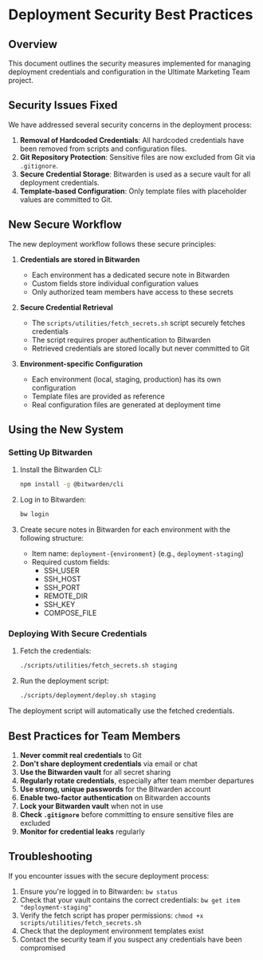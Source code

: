 # Deployment Security Best Practices

## Overview

This document outlines the security measures implemented for managing deployment credentials and configuration in the Ultimate Marketing Team project.

## Security Issues Fixed

We have addressed several security concerns in the deployment process:

1. **Removal of Hardcoded Credentials**: All hardcoded credentials have been removed from scripts and configuration files.
2. **Git Repository Protection**: Sensitive files are now excluded from Git via `.gitignore`.
3. **Secure Credential Storage**: Bitwarden is used as a secure vault for all deployment credentials.
4. **Template-based Configuration**: Only template files with placeholder values are committed to Git.

## New Secure Workflow

The new deployment workflow follows these secure principles:

1. **Credentials are stored in Bitwarden**
   - Each environment has a dedicated secure note in Bitwarden
   - Custom fields store individual configuration values
   - Only authorized team members have access to these secrets

2. **Secure Credential Retrieval**
   - The `scripts/utilities/fetch_secrets.sh` script securely fetches credentials
   - The script requires proper authentication to Bitwarden
   - Retrieved credentials are stored locally but never committed to Git

3. **Environment-specific Configuration**
   - Each environment (local, staging, production) has its own configuration
   - Template files are provided as reference
   - Real configuration files are generated at deployment time

## Using the New System

### Setting Up Bitwarden

1. Install the Bitwarden CLI:
   ```bash
   npm install -g @bitwarden/cli
   ```

2. Log in to Bitwarden:
   ```bash
   bw login
   ```

3. Create secure notes in Bitwarden for each environment with the following structure:
   - Item name: `deployment-{environment}` (e.g., `deployment-staging`)
   - Required custom fields:
     - SSH_USER
     - SSH_HOST
     - SSH_PORT
     - REMOTE_DIR
     - SSH_KEY
     - COMPOSE_FILE

### Deploying With Secure Credentials

1. Fetch the credentials:
   ```bash
   ./scripts/utilities/fetch_secrets.sh staging
   ```

2. Run the deployment script:
   ```bash
   ./scripts/deployment/deploy.sh staging
   ```

The deployment script will automatically use the fetched credentials.

## Best Practices for Team Members

1. **Never commit real credentials** to Git
2. **Don't share deployment credentials** via email or chat
3. **Use the Bitwarden vault** for all secret sharing
4. **Regularly rotate credentials**, especially after team member departures
5. **Use strong, unique passwords** for the Bitwarden account
6. **Enable two-factor authentication** on Bitwarden accounts
7. **Lock your Bitwarden vault** when not in use
8. **Check `.gitignore`** before committing to ensure sensitive files are excluded
9. **Monitor for credential leaks** regularly

## Troubleshooting

If you encounter issues with the secure deployment process:

1. Ensure you're logged in to Bitwarden: `bw status`
2. Check that your vault contains the correct credentials: `bw get item "deployment-staging"`
3. Verify the fetch script has proper permissions: `chmod +x scripts/utilities/fetch_secrets.sh`
4. Check that the deployment environment templates exist
5. Contact the security team if you suspect any credentials have been compromised